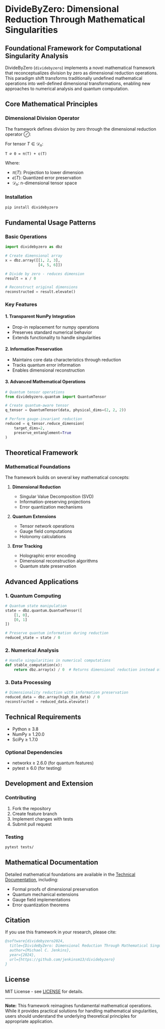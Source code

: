 # DivideByZero: Dimensional Reduction Through Mathematical Singularities

## Foundational Framework for Computational Singularity Analysis

DivideByZero (`dividebyzero`) implements a novel mathematical framework that reconceptualizes division by zero as dimensional reduction operations. This paradigm shift transforms traditionally undefined mathematical operations into well-defined dimensional transformations, enabling new approaches to numerical analysis and quantum computation.

## Core Mathematical Principles

### Dimensional Division Operator
The framework defines division by zero through the dimensional reduction operator $\oslash$:

For tensor $T \in \mathcal{D}_n$:
```
T ∅ 0 = π(T) + ε(T)
```
Where:
- $\pi(T)$: Projection to lower dimension
- $\epsilon(T)$: Quantized error preservation
- $\mathcal{D}_n$: n-dimensional tensor space

### Installation

```bash
pip install dividebyzero
```

## Fundamental Usage Patterns

### Basic Operations
```python
import dividebyzero as dbz

# Create dimensional array
x = dbz.array([[1, 2, 3],
               [4, 5, 6]])

# Divide by zero - reduces dimension
result = x / 0

# Reconstruct original dimensions
reconstructed = result.elevate()
```

### Key Features

#### 1. Transparent NumPy Integration
- Drop-in replacement for numpy operations
- Preserves standard numerical behavior
- Extends functionality to handle singularities

#### 2. Information Preservation
- Maintains core data characteristics through reduction
- Tracks quantum error information
- Enables dimensional reconstruction

#### 3. Advanced Mathematical Operations
```python
# Quantum tensor operations
from dividebyzero.quantum import QuantumTensor

# Create quantum-aware tensor
q_tensor = QuantumTensor(data, physical_dims=(2, 2, 2))

# Perform gauge-invariant reduction
reduced = q_tensor.reduce_dimension(
    target_dims=2,
    preserve_entanglement=True
)
```

## Theoretical Framework

### Mathematical Foundations

The framework builds on several key mathematical concepts:

1. **Dimensional Reduction**
   - Singular Value Decomposition (SVD)
   - Information-preserving projections
   - Error quantization mechanisms

2. **Quantum Extensions**
   - Tensor network operations
   - Gauge field computations
   - Holonomy calculations

3. **Error Tracking**
   - Holographic error encoding
   - Dimensional reconstruction algorithms
   - Quantum state preservation

## Advanced Applications

### 1. Quantum Computing
```python
# Quantum state manipulation
state = dbz.quantum.QuantumTensor([
    [1, 0],
    [0, 1]
])

# Preserve quantum information during reduction
reduced_state = state / 0
```

### 2. Numerical Analysis
```python
# Handle singularities in numerical computations
def stable_computation(x):
    return dbz.array(x) / 0  # Returns dimensional reduction instead of error
```

### 3. Data Processing
```python
# Dimensionality reduction with information preservation
reduced_data = dbz.array(high_dim_data) / 0
reconstructed = reduced_data.elevate()
```

## Technical Requirements

- Python ≥ 3.8
- NumPy ≥ 1.20.0
- SciPy ≥ 1.7.0

### Optional Dependencies
- networkx ≥ 2.6.0 (for quantum features)
- pytest ≥ 6.0 (for testing)

## Development and Extension

### Contributing
1. Fork the repository
2. Create feature branch
3. Implement changes with tests
4. Submit pull request

### Testing
```bash
pytest tests/
```

## Mathematical Documentation

Detailed mathematical foundations are available in the [Technical Documentation](docs/theory.md), including:

- Formal proofs of dimensional preservation
- Quantum mechanical extensions
- Gauge field implementations
- Error quantization theorems

## Citation

If you use this framework in your research, please cite:

```bibtex
@software{dividebyzero2024,
  title={DivideByZero: Dimensional Reduction Through Mathematical Singularities},
  author={Michael C. Jenkins},
  year={2024},
  url={https://github.com/jenkinsm13/dividebyzero}
}
```

## License

MIT License - see [LICENSE](LICENSE) for details.

---

**Note:** This framework reimagines fundamental mathematical operations. While it provides practical solutions for handling mathematical singularities, users should understand the underlying theoretical principles for appropriate application.